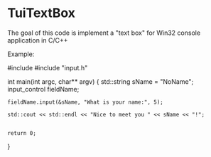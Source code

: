 # TuiTextBox
The goal of this code is implement a "text box"  for Win32 console application  in C/C++ 

Example:

#include <iostream>
#include "input.h"

int main(int argc, char** argv) 
{
	std::string sName = "NoName";	
	input_control fieldName;
	
	fieldName.input(&sName, "What is your name:", 5);
	
	std::cout << std::endl << "Nice to meet you " << sName << "!";
	
	
	return 0;
}
